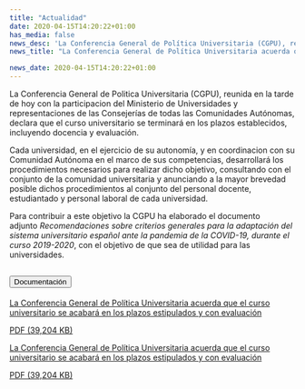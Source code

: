 ```yaml
---
title: "Actualidad"
date: 2020-04-15T14:20:22+01:00
has_media: false
news_desc: 'La Conferencia General de Política Universitaria (CGPU), reunida en la tarde de hoy con la participación del Ministerio de Universidades y representaciones de las Consejerías de todas las Comunidades Autónomas, declara que el curso universitario se terminará en los plazos establecidos, incluyendo docencia y evaluación.<b>Este contenido incluye:</b> <i class="fal fa-file-</a><i class="fas fa-external-link-alt"></i> </a><i class="fas fa-external-link-alt"></i>_icon"></i>'
news_title: "La Conferencia General de Política Universitaria acuerda que el curso universitario se acabará en los plazos estipulados y con evaluación"

news_date: 2020-04-15T14:20:22+01:00
---
```

<p>La Conferencia General de Politica Universitaria (CGPU), reunida en la tarde de hoy con la participacion del Ministerio de Universidades y representaciones de las Consejerías de todas las Comunidades Autónomas, declara que el curso universitario se terminará en los plazos establecidos, incluyendo docencia y evaluación.</p>
<p>Cada universidad, en el ejercicio de su autonomía, y en coordinacion con su Comunidad Autónoma en el marco de sus competencias, desarrollará los procedimientos necesarios para realizar dicho objetivo, consultando con el conjunto de la comunidad universitaria y anunciando a la mayor brevedad posible dichos procedimientos al conjunto del personal docente, estudiantado y personal laboral de cada universidad.</p>
<p>Para contribuir a este objetivo la CGPU ha elaborado el documento adjunto<span>&nbsp;</span><em>Recomendaciones sobre criterios generales para la adaptación del sistema universitario español ante la pandemia de la COVID-19, durante el curso 2019-2020</em>, con el objetivo de que sea de utilidad para las universidades.</p>	
<!--
	<div class="row"> 
		<div class="col-12 box_card_title d-flex"> 
			<h3 class="title_separador"><i class="fas fa-download"></i>Información relacionada</h3> 
		</div> 
		<div class="col-lg-12 box_card"> <p>La Conferencia General de Política Universitaria acuerda que el curso universitario se acabará en los plazos estipulados y con evaluación</p> 
		</div> 
		<div class="col-lg-12 cards_download_cnt">  
			<div class="row"> 
				<div class="download_card"> 
					<a class="card" href="{{<siteurl>}}documentos/pdf/news/ConfGralPol.pdf" target="_blank"> 
					<div class="card-header"> 
						   <i class="fal fa-download"></i> 
					</div> </a> 
					<div class="card-body"> 
						<p class="text_file"><a class="card" href="{{<siteurl>}}documentos/pdf/news/ConfGralPol.pdf" target="_blank">
						<span class="tit">ConfGralPol</span></a> <i class="fal fa-file-_icon"></i>(39,204 KB)</p> 
					</div>
				</div> 		
			</div> 
		</div> 
	</div>
	-->
<section>
    <article>
        <div class="container">
            <div class="row my-45 justify-content-md-center">
                <div class="col-md-10 content_collapse">
                    <div class="accordion accordion_alt" id="accordeonAlt">
                        <div class="accordion-item">
                            <h2 class="accordion-header" id="accordionAltHeading2">
                                <button class="accordion-button expanded" type="button" data-bs-toggle="collapse" data-bs-target="#accordionAlt2" aria-expanded="false" aria-controls="accordionAlt2">
                                    <span class="icon"><i class="fas fa-file-pdf"></i></span>Documentación
                                </button>
                            </h2>
                            <div id="accordionAlt2" class="accordion-collapse collapse show" aria-labelledby="accordionAltHeading2">
                                <div class="accordion-body">
                                    <div id="section_link">
                                        <div class="container-fluid sp">
                                            <div class="row w-100">
                                                <div class="col-lg-12 cards_download_cnt">
                                                    <div class="row jcc_mobile">
                                                        <div class="download_card">
                                                            <a class="card flex-column" href="{{<siteurl>}}documentos/pdf/news/ConfGralPol.pdf" target="_blank">
                                                                <div class="card-header">
                                                                    <i class="fal fa-download"></i>
                                                                </div>
                                                                <div class="card-body">
                                                                    <p class="text_body">La Conferencia General de Política Universitaria acuerda que el curso universitario se acabará en los plazos estipulados y con evaluación</p>
                                                                    <p class="text_file">
                                                                        <i class="fal fa-file-pdf pdf_icon text-danger"></i> PDF (39,204 KB)
                                                                    </p>
                                                                </div>
                                                            </a>
                                                        </div>
                                                    </div>
                                                </div>
                                                <!-- MOBILE VERSION WITH SLIDER -->
                                                <div class="col-12" id="section_box_download_card_slider">
                                                    <div class="swiper" id="slider_download_archive">
                                                        <div class="swiper-wrapper">
                                                        <div class="swiper-slide">
                                                            <div class="download_card">
                                                                <a class="card" href="{{<siteurl>}}documentos/pdf/news/ConfGralPol.pdf" target="_blank">
                                                                    <div class="card-header">
                                                                        <i class="fal fa-download"></i>
                                                                    </div>
                                                                    <div class="card-body">
                                                                        <p class="text_body">La Conferencia General de Política Universitaria acuerda que el curso universitario se acabará en los plazos estipulados y con evaluación</p>
                                                                        <p class="text_file">
                                                                            <i class="fal fa-file-pdf pdf_icon text-danger"></i> PDF (39,204 KB)
                                                                        </p>
                                                                    </div>
                                                                </a>
                                                            </div>
                                                        </div>
                                                        </div>
                                                        <div class="swiper-pagination"></div>
                                                    </div>
                                                </div>
                                            </div>
                                        </div>
                                    </div>
                                </div>
                            </div>
                        </div>
                    </div>
                </div>
            </div>
        </div>
    </article> 
</section>